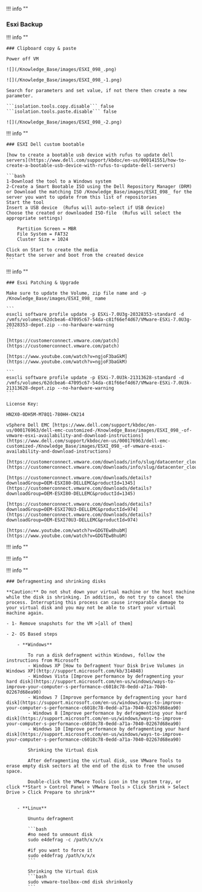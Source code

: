 !!! info ""

### Esxi Backup





!!! info ""

    ### Clipboard copy & paste

    Power off VM

    ![](/Knowledge_Base/images/ESXI_098_.png)

    ![](/Knowledge_Base/images/ESXI_098_-1.png)

    Search for parameters and set value, if not there then create a new parameter.

    ```isolation.tools.copy.disable``` false
    ```isolation.tools.paste.disable``` false

    ![](/Knowledge_Base/images/ESXI_098_-2.png)


!!! info ""

    ### ESXI Dell custom bootable

    [how to create a bootable usb device with rufus to update dell servers](https://www.dell.com/support/kbdoc/en-us/000141551/how-to-create-a-bootable-usb-device-with-rufus-to-update-dell-servers)

    ```bash
    1-Download the tool to a Windows system
    2-Create a Smart Bootable ISO using the Dell Repository Manager (DRM)  or Download the matching ISO /Knowledge_Base/images/ESXI_098_ for the server you want to update from this list of repositories
    Start the tool
    Insert a USB device  (Rufus will auto-select if USB device)
    Choose the created or downloaded ISO-file  (Rufus will select the appropriate settings)

        Partition Screen = MBR
        File System = FAT32
        Cluster Size = 1024

    Click on Start to create the media
    Restart the server and boot from the created device
    ```


!!! info ""

    ### Esxi Patching & Upgrade

    Make sure to update the Volume, zip file name and -p /Knowledge_Base/images/ESXI_098_ name

    ```
    esxcli software profile update -p ESXi-7.0U3g-20328353-standard -d /vmfs/volumes/62dcbea6-47095c67-54da-c81f66ef4d67/VMware-ESXi-7.0U3g-20328353-depot.zip --no-hardware-warning
    ```

    [https://customerconnect.vmware.com/patch](https://customerconnect.vmware.com/patch)

    [https://www.youtube.com/watch?v=ngjoF3baGkM](https://www.youtube.com/watch?v=ngjoF3baGkM)

    ```
    esxcli software profile update -p ESXi-7.0U3k-21313628-standard -d /vmfs/volumes/62dcbea6-47095c67-54da-c81f66ef4d67/VMware-ESXi-7.0U3k-21313628-depot.zip --no-hardware-warning
    ```

    License Key:

    HN2X0-0DH5M-M78Q1-780HH-CN214

    vSphere Dell EMC [https://www.dell.com/support/kbdoc/en-us/000176963/dell-emc-customized-/Knowledge_Base/images/ESXI_098_-of-vmware-esxi-availability-and-download-instructions](https://www.dell.com/support/kbdoc/en-us/000176963/dell-emc-customized-/Knowledge_Base/images/ESXI_098_-of-vmware-esxi-availability-and-download-instructions)

    [https://customerconnect.vmware.com/downloads/info/slug/datacenter_cloud_infrastructure/vmware_vsphere/8_0#custom_iso](https://customerconnect.vmware.com/downloads/info/slug/datacenter_cloud_infrastructure/vmware_vsphere/8_0#custom_iso)

    [https://customerconnect.vmware.com/downloads/details?downloadGroup=OEM-ESXI80-DELLEMC&productId=1345](https://customerconnect.vmware.com/downloads/details?downloadGroup=OEM-ESXI80-DELLEMC&productId=1345)

    [https://customerconnect.vmware.com/downloads/details?downloadGroup=OEM-ESXI70U3-DELLEMC&productId=974](https://customerconnect.vmware.com/downloads/details?downloadGroup=OEM-ESXI70U3-DELLEMC&productId=974)

    [https://www.youtube.com/watch?v=GDGTEw8hubM](https://www.youtube.com/watch?v=GDGTEw8hubM)


!!! info ""






!!! info ""






!!! info ""

    ### Defragmenting and shrinking disks

    **Caution:** Do not shut down your virtual machine or the host machine while the disk is shrinking. In addition, do not try to cancel the process. Interrupting this process can cause irreparable damage to your virtual disk and you may not be able to start your virtual machine again.

    - 1- Remove snapshots for the VM >[all of them]
        
    - 2- OS Based steps
        
        - **Windows**
            
            To run a disk defragment within Windows, follow the instructions from Microsoft  
            - Windows XP [How to Defragment Your Disk Drive Volumes in Windows XP](http://support.microsoft.com/kb/314848)
            - Windows Vista [Improve performance by defragmenting your hard disk](https://support.microsoft.com/en-us/windows/ways-to-improve-your-computer-s-performance-c6018c78-0edd-a71a-7040-02267d68ea90)
            - Windows 7 [Improve performance by defragmenting your hard disk](https://support.microsoft.com/en-us/windows/ways-to-improve-your-computer-s-performance-c6018c78-0edd-a71a-7040-02267d68ea90)
            - Windows 8 [Improve performance by defragmenting your hard disk](https://support.microsoft.com/en-us/windows/ways-to-improve-your-computer-s-performance-c6018c78-0edd-a71a-7040-02267d68ea90)
            - Windows 10 [Improve performance by defragmenting your hard disk](https://support.microsoft.com/en-us/windows/ways-to-improve-your-computer-s-performance-c6018c78-0edd-a71a-7040-02267d68ea90)
    
            Shrinking the Virtual disk
            
            After defragmenting the virtual disk, use VMware Tools to erase empty disk sectors at the end of the disk to free the unused space.
                
            Double-click the VMware Tools icon in the system tray, or click **Start > Control Panel > VMware Tools > Click Shrink > Select Drive > Click Prepare to shrink**
                
            
        - **Linux**
            
            Ununtu defragment
                
            ```bash
            #no need to unmount disk
            sudo e4defrag -c /path/x/x/x

            #if you want to force it
            sudo e4defrag /path/x/x/x
            ```

            Shrinking the Virtual disk
            ```bash
            sudo vmware-toolbox-cmd disk shrinkonly
            ```





